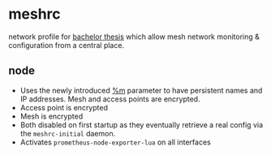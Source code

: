 # meshrc

network profile for [bachelor thesis](https://github.com/aparcar/meshrc) which
allow mesh network monitoring & configuration from a central place.

## node

* Uses the newly introduced
[%m](https://github.com/libremesh/lime-packages/pull/349/) parameter to have
persistent names and IP addresses. Mesh and access points are encrypted. 
* Access point is encrypted
* Mesh is encrypted
* Both disabled on first startup as they eventually retrieve a real config via
  the `meshrc-initial` daemon.
* Activates `prometheus-node-exporter-lua` on all interfaces
